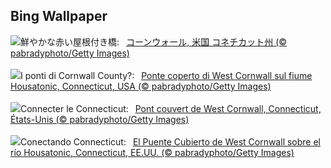## Bing Wallpaper
![](https://www.bing.com/th?id=OHR.ConnecticutBridge_JA-JP2803321025_UHD.jpg&w=1000)鮮やかな赤い屋根付き橋:&nbsp;&ensp;[コーンウォール, 米国 コネチカット州 (© pabradyphoto/Getty Images)](https://www.bing.com/th?id=OHR.ConnecticutBridge_JA-JP2803321025_UHD.jpg)
<br><br/>
![](https://www.bing.com/th?id=OHR.ConnecticutBridge_IT-IT2485348656_UHD.jpg&w=1000)I ponti di Cornwall County?:&nbsp;&ensp;[Ponte coperto di West Cornwall sul fiume Housatonic, Connecticut, USA (© pabradyphoto/Getty Images)](https://www.bing.com/th?id=OHR.ConnecticutBridge_IT-IT2485348656_UHD.jpg)
<br><br/>
![](https://www.bing.com/th?id=OHR.ConnecticutBridge_FR-FR7429205429_UHD.jpg&w=1000)Connecter le Connecticut:&nbsp;&ensp;[Pont couvert de West Cornwall, Connecticut, États-Unis (© pabradyphoto/Getty Images)](https://www.bing.com/th?id=OHR.ConnecticutBridge_FR-FR7429205429_UHD.jpg)
<br><br/>
![](https://www.bing.com/th?id=OHR.ConnecticutBridge_ES-ES8203018344_UHD.jpg&w=1000)Conectando Connecticut:&nbsp;&ensp;[El Puente Cubierto de West Cornwall sobre el río Housatonic, Connecticut, EE.UU. (© pabradyphoto/Getty Images)](https://www.bing.com/th?id=OHR.ConnecticutBridge_ES-ES8203018344_UHD.jpg)
<br><br/>
